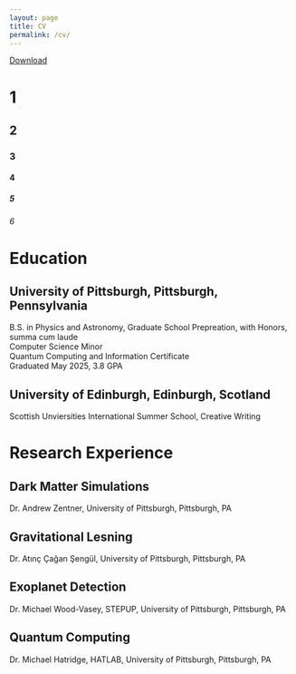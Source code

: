 ```yaml
---
layout: page
title: CV
permalink: /cv/
---
```


[Download](https://pitt-my.sharepoint.com/:w:/g/personal/npj16_pitt_edu/ES7MgxDwLvhPsO1cabKxPk8Bxi4HOhscGWiiuh9hxy_64w?e=n9GzOE)

# 1
## 2
### 3
#### 4
##### 5
###### 6

# Education
## University of Pittsburgh, Pittsburgh, Pennsylvania
B.S. in Physics and Astronomy, Graduate School Prepreation, with Honors, summa cum laude  
Computer Science Minor  
Quantum Computing and Information Certificate  
Graduated May 2025, 3.8 GPA

## University of Edinburgh, Edinburgh, Scotland
Scottish Unviersities International Summer School, Creative Writing

# Research Experience
## Dark Matter Simulations
 Dr. Andrew Zentner, University of Pittsburgh, Pittsburgh, PA

## Gravitational Lesning
 Dr. Atınç Çağan Şengül, University of Pittsburgh, Pittsburgh, PA

## Exoplanet Detection
 Dr. Michael Wood-Vasey, STEPUP, University of Pittsburgh, Pittsburgh, PA

## Quantum Computing
 Dr. Michael Hatridge, HATLAB, University of Pittsburgh, Pittsburgh, PA